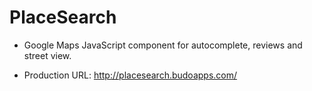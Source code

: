 # PlaceSearch

+ Google Maps JavaScript component for autocomplete, reviews and street view.

+ Production URL: <http://placesearch.budoapps.com/>
